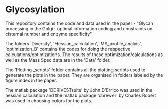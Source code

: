 # Glycosylation
This repository contains the code and data used in the paper - "Glycan processing in the Golgi : optimal information coding and constraints on cisternal number and  enzyme specificity"


The folders 'Diversity', 'Hessian_calculation', 'MS_profile_analyis', 'optimization_B' contains the codes for doing the respective calculations/optimizations. 
The results of these optimization/calculations as well as the Mass Spec data are in the 'Data' folder. 

The 'Plotting _scripts' folder contains all the plotting scripts used to generate the plots in the paper. They are organised in folders labeled by the figure index in the paper. 

The matlab package 'DERIVESTsuite' by John D'Errico was used in the  hessian calculation and the matlab package 'cbrewer' by Charles Robert was used in choosing colors for the plots.
